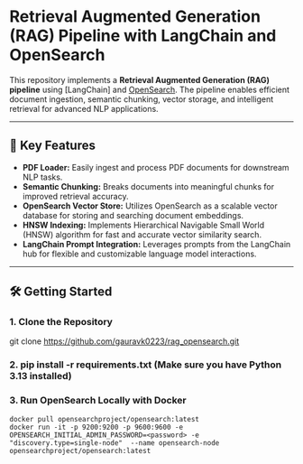 # Retrieval Augmented Generation (RAG) Pipeline with LangChain and OpenSearch

This repository implements a **Retrieval Augmented Generation (RAG) pipeline** using [LangChain] and [OpenSearch](https://opensearch.org/). The pipeline enables efficient document ingestion, semantic chunking, vector storage, and intelligent retrieval for advanced NLP applications.

---

## 🚀 Key Features

- **PDF Loader:** Easily ingest and process PDF documents for downstream NLP tasks.
- **Semantic Chunking:** Breaks documents into meaningful chunks for improved retrieval accuracy.
- **OpenSearch Vector Store:** Utilizes OpenSearch as a scalable vector database for storing and searching document embeddings.
- **HNSW Indexing:** Implements Hierarchical Navigable Small World (HNSW) algorithm for fast and accurate vector similarity search.
- **LangChain Prompt Integration:** Leverages prompts from the LangChain hub for flexible and customizable language model interactions.

---

## 🛠️ Getting Started

### 1. Clone the Repository
git clone https://github.com/gauravk0223/rag_opensearch.git

### 2. pip install -r requirements.txt  (Make sure you have Python 3.13 installed)

### 3. Run OpenSearch Locally with Docker
    docker pull opensearchproject/opensearch:latest
    docker run -it -p 9200:9200 -p 9600:9600 -e OPENSEARCH_INITIAL_ADMIN_PASSWORD=<password> -e "discovery.type=single-node"  --name opensearch-node opensearchproject/opensearch:latest
